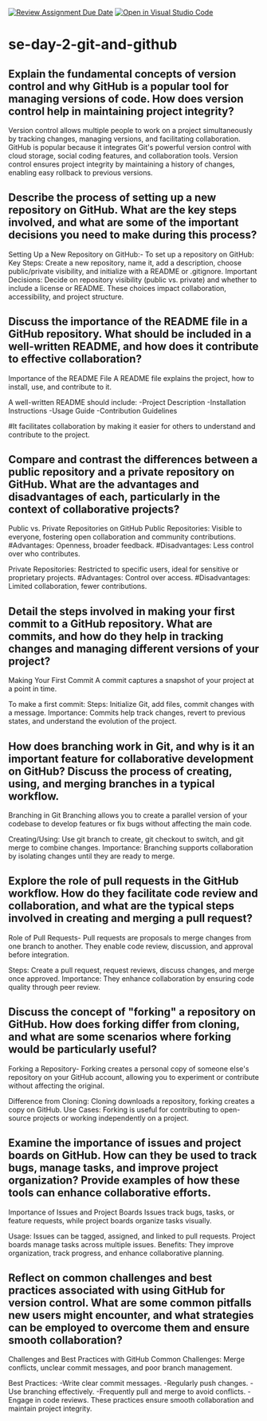 [![Review Assignment Due Date](https://classroom.github.com/assets/deadline-readme-button-22041afd0340ce965d47ae6ef1cefeee28c7c493a6346c4f15d667ab976d596c.svg)](https://classroom.github.com/a/8wgCKhpZ)
[![Open in Visual Studio Code](https://classroom.github.com/assets/open-in-vscode-2e0aaae1b6195c2367325f4f02e2d04e9abb55f0b24a779b69b11b9e10269abc.svg)](https://classroom.github.com/online_ide?assignment_repo_id=15592902&assignment_repo_type=AssignmentRepo)
# se-day-2-git-and-github
## Explain the fundamental concepts of version control and why GitHub is a popular tool for managing versions of code. How does version control help in maintaining project integrity?
Version control allows multiple people to work on a project simultaneously by tracking changes, managing versions, and facilitating collaboration. GitHub is popular because it integrates Git's powerful version control with cloud storage, social coding features, and collaboration tools. 
Version control ensures project integrity by maintaining a history of changes, enabling easy rollback to previous versions.

## Describe the process of setting up a new repository on GitHub. What are the key steps involved, and what are some of the important decisions you need to make during this process?
Setting Up a New Repository on GitHub:-
To set up a repository on GitHub:
Key Steps: Create a new repository, name it, add a description, choose public/private visibility, and initialize with a README or .gitignore.
Important Decisions: Decide on repository visibility (public vs. private) and whether to include a license or README. These choices impact collaboration, accessibility, and project structure.

## Discuss the importance of the README file in a GitHub repository. What should be included in a well-written README, and how does it contribute to effective collaboration?
Importance of the README File
A README file explains the project, how to install, use, and contribute to it. 

A well-written README should include:
-Project Description
-Installation Instructions
-Usage Guide
-Contribution Guidelines

#It facilitates collaboration by making it easier for others to understand and contribute to the project.

## Compare and contrast the differences between a public repository and a private repository on GitHub. What are the advantages and disadvantages of each, particularly in the context of collaborative projects?
Public vs. Private Repositories on GitHub
Public Repositories: Visible to everyone, fostering open collaboration and community contributions.
#Advantages: Openness, broader feedback.
#Disadvantages: Less control over who contributes.

Private Repositories: Restricted to specific users, ideal for sensitive or proprietary projects.
#Advantages: Control over access.
#Disadvantages: Limited collaboration, fewer contributions.

## Detail the steps involved in making your first commit to a GitHub repository. What are commits, and how do they help in tracking changes and managing different versions of your project?
Making Your First Commit
A commit captures a snapshot of your project at a point in time. 

To make a first commit:
Steps: Initialize Git, add files, commit changes with a message.
Importance: Commits help track changes, revert to previous states, and understand the evolution of the project.

## How does branching work in Git, and why is it an important feature for collaborative development on GitHub? Discuss the process of creating, using, and merging branches in a typical workflow.
Branching in Git
Branching allows you to create a parallel version of your codebase to develop features or fix bugs without affecting the main code.

Creating/Using: Use git branch to create, git checkout to switch, and git merge to combine changes.
Importance: Branching supports collaboration by isolating changes until they are ready to merge.

## Explore the role of pull requests in the GitHub workflow. How do they facilitate code review and collaboration, and what are the typical steps involved in creating and merging a pull request?
Role of Pull Requests-
Pull requests are proposals to merge changes from one branch to another. They enable code review, discussion, and approval before integration.

Steps: Create a pull request, request reviews, discuss changes, and merge once approved.
Importance: They enhance collaboration by ensuring code quality through peer review.

## Discuss the concept of "forking" a repository on GitHub. How does forking differ from cloning, and what are some scenarios where forking would be particularly useful?
Forking a Repository-
Forking creates a personal copy of someone else's repository on your GitHub account, allowing you to experiment or contribute without affecting the original.

Difference from Cloning: Cloning downloads a repository, forking creates a copy on GitHub.
Use Cases: Forking is useful for contributing to open-source projects or working independently on a project.

## Examine the importance of issues and project boards on GitHub. How can they be used to track bugs, manage tasks, and improve project organization? Provide examples of how these tools can enhance collaborative efforts.
Importance of Issues and Project Boards
Issues track bugs, tasks, or feature requests, while project boards organize tasks visually.

Usage: Issues can be tagged, assigned, and linked to pull requests. Project boards manage tasks across multiple issues.
Benefits: They improve organization, track progress, and enhance collaborative planning.

## Reflect on common challenges and best practices associated with using GitHub for version control. What are some common pitfalls new users might encounter, and what strategies can be employed to overcome them and ensure smooth collaboration?
Challenges and Best Practices with GitHub
Common Challenges: Merge conflicts, unclear commit messages, and poor branch management.

Best Practices:
-Write clear commit messages.
-Regularly push changes.
-Use branching effectively.
-Frequently pull and merge to avoid conflicts.
-Engage in code reviews.
These practices ensure smooth collaboration and maintain project integrity.

